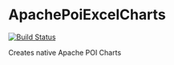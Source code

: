 # ApachePoiExcelCharts

[![Build Status](https://travis-ci.org/ionutdobre/apachepoiexcelcharts?branch=master)](https://travis-ci.org/ionutdobre/apachepoiexcelcharts)


Creates native Apache POI Charts

